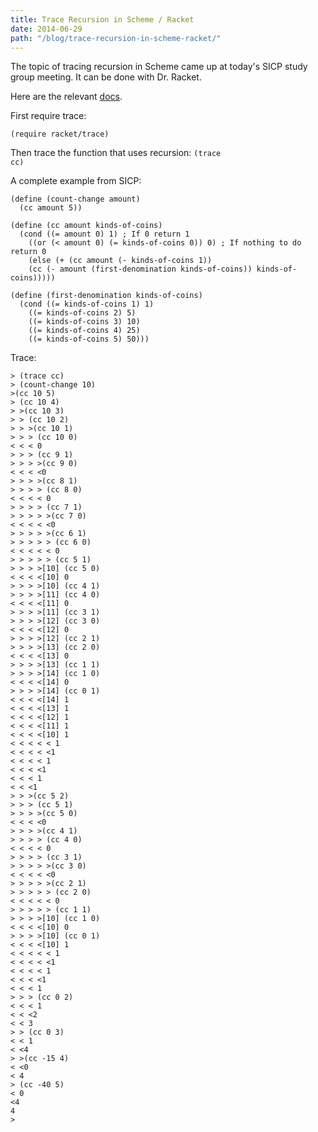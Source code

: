 ```yaml
---
title: Trace Recursion in Scheme / Racket
date: 2014-06-29
path: "/blog/trace-recursion-in-scheme-racket/"
---
```


The topic of tracing recursion in Scheme came up at today's SICP study group meeting. It can be done with Dr. Racket.

Here are the relevant <a href="http://docs.racket-lang.org/reference/debugging.html">docs</a>.

First require trace:

<code>(require racket/trace)</code>

Then trace the function that uses recursion:
<code>(trace cc)</code>

A complete example from SICP:

```
(define (count-change amount)
  (cc amount 5))

(define (cc amount kinds-of-coins)
  (cond ((= amount 0) 1) ; If 0 return 1
    ((or (< amount 0) (= kinds-of-coins 0)) 0) ; If nothing to do return 0
    (else (+ (cc amount (- kinds-of-coins 1))
    (cc (- amount (first-denomination kinds-of-coins)) kinds-of-coins)))))

(define (first-denomination kinds-of-coins)
  (cond ((= kinds-of-coins 1) 1)
    ((= kinds-of-coins 2) 5)
    ((= kinds-of-coins 3) 10)
    ((= kinds-of-coins 4) 25)
    ((= kinds-of-coins 5) 50)))
```

Trace:

```text
> (trace cc)
> (count-change 10)
>(cc 10 5)
> (cc 10 4)
> >(cc 10 3)
> > (cc 10 2)
> > >(cc 10 1)
> > > (cc 10 0)
< < < 0
> > > (cc 9 1)
> > > >(cc 9 0)
< < < <0
> > > >(cc 8 1)
> > > > (cc 8 0)
< < < < 0
> > > > (cc 7 1)
> > > > >(cc 7 0)
< < < < <0
> > > > >(cc 6 1)
> > > > > (cc 6 0)
< < < < < 0
> > > > > (cc 5 1)
> > > >[10] (cc 5 0)
< < < <[10] 0
> > > >[10] (cc 4 1)
> > > >[11] (cc 4 0)
< < < <[11] 0
> > > >[11] (cc 3 1)
> > > >[12] (cc 3 0)
< < < <[12] 0
> > > >[12] (cc 2 1)
> > > >[13] (cc 2 0)
< < < <[13] 0
> > > >[13] (cc 1 1)
> > > >[14] (cc 1 0)
< < < <[14] 0
> > > >[14] (cc 0 1)
< < < <[14] 1
< < < <[13] 1
< < < <[12] 1
< < < <[11] 1
< < < <[10] 1
< < < < < 1
< < < < <1
< < < < 1
< < < <1
< < < 1
< < <1
> > >(cc 5 2)
> > > (cc 5 1)
> > > >(cc 5 0)
< < < <0
> > > >(cc 4 1)
> > > > (cc 4 0)
< < < < 0
> > > > (cc 3 1)
> > > > >(cc 3 0)
< < < < <0
> > > > >(cc 2 1)
> > > > > (cc 2 0)
< < < < < 0
> > > > > (cc 1 1)
> > > >[10] (cc 1 0)
< < < <[10] 0
> > > >[10] (cc 0 1)
< < < <[10] 1
< < < < < 1
< < < < <1
< < < < 1
< < < <1
< < < 1
> > > (cc 0 2)
< < < 1
< < <2
< < 3
> > (cc 0 3)
< < 1
< <4
> >(cc -15 4)
< <0
< 4
> (cc -40 5)
< 0
<4
4
>
```
